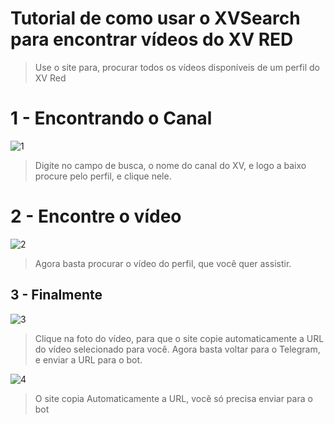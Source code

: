 # Tutorial de como usar o XVSearch para encontrar vídeos do XV RED

> Use o site para, procurar todos os vídeos disponíveis de um perfil do XV Red

# 1 - Encontrando o Canal 

![1](https://i.imgur.com/OFFqBfH.png)

> Digite no campo de busca, o nome do canal do XV, e logo a baixo procure pelo perfil, e clique nele.

# 2 - Encontre o vídeo

![2](https://i.imgur.com/jw3l5yt.png)

> Agora basta procurar o vídeo do perfil, que você quer assistir.

## 3 - Finalmente

![3](https://i.imgur.com/3xCojNL.png)

> Clique na foto do vídeo, para que o site copie automaticamente a URL do vídeo selecionado para você.
> Agora basta voltar para o Telegram, e enviar a URL para o bot.


![4](https://i.imgur.com/DsTq9G0.png)

>   O site copia Automaticamente a URL, você só precisa enviar para o bot

